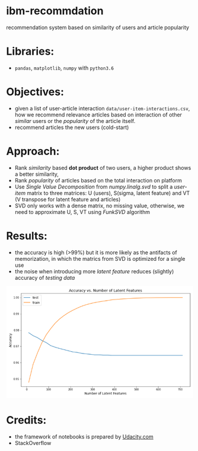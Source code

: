 # ibm-recommdation
recommendation system based on similarity of users and article popularity

# Libraries:

- `pandas`, `matplotlib`, `numpy` with `python3.6`

# Objectives:

- given a list of user-article interaction `data/user-item-interactions.csv`, how we recommend relevance articles based on interaction of other *similar* users or the *popularity* of the article itself.
- recommend articles the new users (cold-start)

# Approach:

- Rank *similarity* based **dot product** of two users, a higher product shows a better similarity,
- Rank *popularity* of articles based on the total interaction on platform
- Use *Single Value Decomposition* from *numpy.linalg.svd* to split a *user-item* matrix to three matrices: U (users), S(sigma, latent feature) and VT (V transpose for latent feature and articles)
- SVD only works with a dense matrix, no missing value, otherwise, we need to approximate U, S, VT using *FunkSVD* algorithm 

# Results:
- the accuracy is high (>99%) but it is more likely as the antifacts of memorization, in which the matrics from SVD is optimized for a single use
- the noise when introducing more *latent feature* reduces (slightly) accuracy of *testing data*
<p>
  <img src='testing.png'>
</p>

# Credits:
- the framework of notebooks is prepared by [Udacity.com](udacity.com)
- StackOverflow


